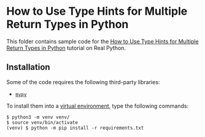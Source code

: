 # How to Use Type Hints for Multiple Return Types in Python

This folder contains sample code for the [How to Use Type Hints for Multiple Return Types in Python](https://realpython.com/python-type-hints-multiple-types/) tutorial on Real Python.

## Installation

Some of the code requires the following third-party libraries:

- [`mypy`](https://pypi.org/project/mypy/)

To install them into a [virtual environment](https://realpython.com/python-virtual-environments-a-primer/), type the following commands:

```shell
$ python3 -m venv venv/
$ source venv/bin/activate
(venv) $ python -m pip install -r requirements.txt
```
